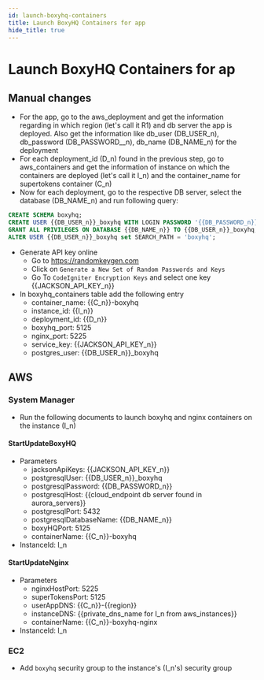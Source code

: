 ```yaml
---
id: launch-boxyhq-containers
title: Launch BoxyHQ Containers for app
hide_title: true
---
```


# Launch BoxyHQ Containers for ap
## Manual changes
- For the app, go to the aws_deployment and get the information regarding in which region (let's call it R1) and db server the app is deployed. Also get the information like db_user (DB_USER_n), db_password (DB_PASSWORD__n), db_name (DB_NAME_n) for the deployment
- For each deployment_id (D_n) found in the previous step, go to aws_containers and get the information of instance on which the containers are deployed (let's call it I_n) and the container_name for supertokens container (C_n)
- Now for each deployment, go to the respective DB server, select the database (DB_NAME_n) and run following query:
```sql
CREATE SCHEMA boxyhq;
CREATE USER {{DB_USER_n}}_boxyhq WITH LOGIN PASSWORD '{{DB_PASSWORD_n}}' VALID UNTIL 'infinity';
GRANT ALL PRIVILEGES ON DATABASE {{DB_NAME_n}} TO {{DB_USER_n}}_boxyhq;
ALTER USER {{DB_USER_n}}_boxyhq set SEARCH_PATH = 'boxyhq';
```
- Generate API key online
    - Go to https://randomkeygen.com
    - Click on `Generate a New Set of Random Passwords and Keys`
    - Go To `CodeIgniter Encryption Keys` and select one key {{JACKSON_API_KEY_n}}
- In boxyhq_containers table add the following entry
    - container_name: {{C_n}}-boxyhq
    - instance_id: {{I_n}}
    - deployment_id: {{D_n}}
    - boxyhq_port: 5125
    - nginx_port: 5225
    - service_key: {{JACKSON_API_KEY_n}}
    - postgres_user: {{DB_USER_n}}_boxyhq

## AWS
### System Manager
- Run the following documents to launch boxyhq and nginx containers on the instance (I_n)

#### StartUpdateBoxyHQ
- Parameters
    - jacksonApiKeys: {{JACKSON_API_KEY_n}}
    - postgresqlUser: {{DB_USER_n}}_boxyhq
    - postgresqlPassword: {{DB_PASSWORD_n}}
    - postgresqlHost: {{cloud_endpoint db server found in aurora_servers}}
    - postgresqlPort: 5432
    - postgresqlDatabaseName: {{DB_NAME_n}}
    - boxyHQPort: 5125
    - containerName: {{C_n}}-boxyhq
- InstanceId: I_n

#### StartUpdateNginx
- Parameters
    - nginxHostPort: 5225
    - superTokensPort: 5125
    - userAppDNS: {{C_n}}-{{region}}
    - instanceDNS: {{private_dns_name for I_n from aws_instances}}
    - containerName: {{C_n}}-boxyhq-nginx
- InstanceId: I_n


### EC2
- Add `boxyhq` security group to the instance's (I_n's) security group